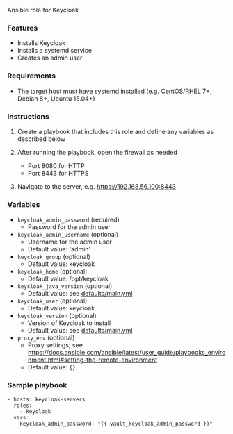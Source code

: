 Ansible role for Keycloak

### Features

- Installs Keycloak
- Installs a systemd service
- Creates an admin user


### Requirements

- The target host must have systemd installed (e.g. CentOS/RHEL 7+, Debian 8+, Ubuntu 15.04+)


### Instructions

1. Create a playbook that includes this role and define any variables as described below

1. After running the playbook, open the firewall as needed
    - Port 8080 for HTTP
    - Port 8443 for HTTPS

1. Navigate to the server, e.g. https://192.168.56.100:8443


### Variables

- `keycloak_admin_password` (required)
    - Password for the admin user
- `keycloak_admin_username` (optional)
    - Username for the admin user
    - Default value: 'admin'
- `keycloak_group` (optional)
    - Default value: keycloak
- `keycloak_home` (optional)
    - Default value: /opt/keycloak
- `keycloak_java_version` (optional)
    - Default value: see [defaults/main.yml](defaults/main.yml)
- `keycloak_user` (optional)
    - Default value: keycloak
- `keycloak_version` (optional)
    - Version of Keycloak to install
    - Default value: see [defaults/main.yml](defaults/main.yml)
- `proxy_env` (optional)
    - Proxy settings; see https://docs.ansible.com/ansible/latest/user_guide/playbooks_environment.html#setting-the-remote-environment
    - Default value: `{}`


### Sample playbook

    - hosts: keycloak-servers
      roles:
        - keycloak
      vars:
        keycloak_admin_password: "{{ vault_keycloak_admin_password }}"
